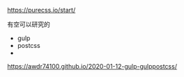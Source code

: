 https://purecss.io/start/



有空可以研究的

- gulp
- postcss
- 



https://awdr74100.github.io/2020-01-12-gulp-gulppostcss/

